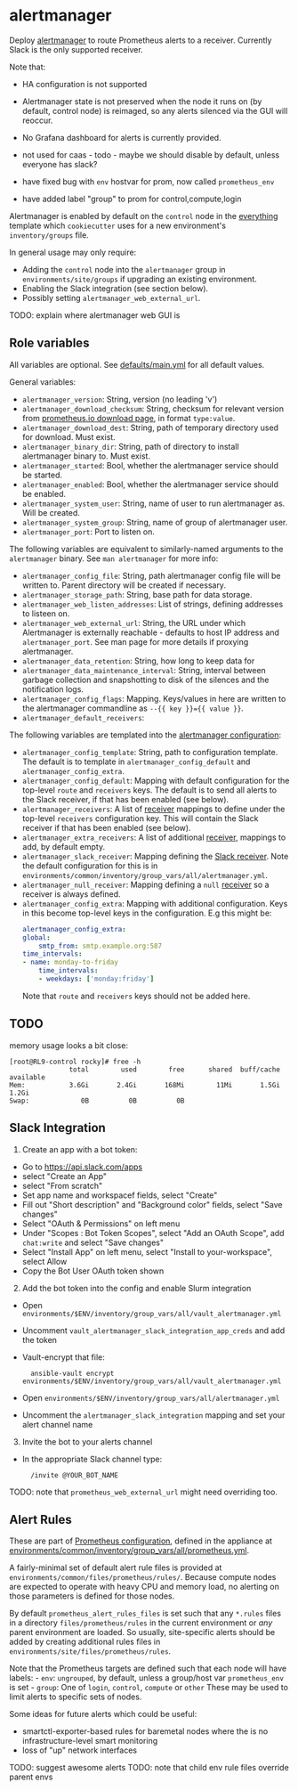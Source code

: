 # alertmanager

Deploy [alertmanager](https://prometheus.io/docs/alerting/latest/alertmanager/)
to route Prometheus alerts to a receiver. Currently Slack is the only supported
receiver.

Note that:
- HA configuration is not supported
- Alertmanager state is not preserved when the node it runs on (by default,
  control node) is reimaged, so any alerts silenced via the GUI will reoccur.
- No Grafana dashboard for alerts is currently provided.

- not used for caas - todo - maybe we should disable by default, unless everyone has slack?
- have fixed bug with `env` hostvar for prom, now called `prometheus_env`
- have added label "group" to prom for control,compute,login

Alertmanager is enabled by default on the `control` node in the
[everything](../../../environments/common/layouts/everything) template which
`cookiecutter` uses for a new environment's `inventory/groups` file.

In general usage may only require:
- Adding the `control` node into the `alertmanager` group in `environments/site/groups`
  if upgrading an existing environment.
- Enabling the Slack integration (see section below).
- Possibly setting `alertmanager_web_external_url`.

TODO: explain where alertmanager web GUI is

## Role variables

All variables are optional. See [defaults/main.yml](defaults/main.yml) for
all default values.

General variables:
- `alertmanager_version`: String, version (no leading 'v')
- `alertmanager_download_checksum`: String, checksum for relevant version from
  [prometheus.io download page](https://prometheus.io/download/), in format
  `type:value`.
- `alertmanager_download_dest`: String, path of temporary directory used for
  download. Must exist.
- `alertmanager_binary_dir`: String, path of directory to install alertmanager
  binary to. Must exist.
- `alertmanager_started`: Bool, whether the alertmanager service should be started.
- `alertmanager_enabled`: Bool, whether the alertmanager service should be enabled.
- `alertmanager_system_user`: String, name of user to run alertmanager as. Will be created.
- `alertmanager_system_group`: String, name of group of alertmanager user.
- `alertmanager_port`: Port to listen on.

The following variables are equivalent to similarly-named arguments to the
`alertmanager` binary. See `man alertmanager` for more info:

- `alertmanager_config_file`: String, path alertmanager config file will be
  written to. Parent directory will be created if necessary. 
- `alertmanager_storage_path`: String, base path for data storage.
- `alertmanager_web_listen_addresses`: List of strings, defining addresses to listeen on.
- `alertmanager_web_external_url`: String, the URL under which Alertmanager is
   externally reachable - defaults to host IP address and `alertmanager_port`.
   See man page for more details if proxying alertmanager.
- `alertmanager_data_retention`: String, how long to keep data for
- `alertmanager_data_maintenance_interval`: String, interval between garbage
  collection and snapshotting to disk of the silences and the notification logs.
- `alertmanager_config_flags`: Mapping. Keys/values in here are written to the
  alertmanager commandline as `--{{ key }}={{ value }}`.
- `alertmanager_default_receivers`:

The following variables are templated into the [alertmanager configuration](https://prometheus.io/docs/alerting/latest/configuration/):
- `alertmanager_config_template`: String, path to configuration template. The default
  is to template in `alertmanager_config_default` and `alertmanager_config_extra`.
- `alertmanager_config_default`: Mapping with default configuration for the
  top-level `route` and `receivers` keys. The default is to send all alerts to
  the Slack receiver, if that has been enabled (see below).
- `alertmanager_receivers`: A list of [receiver](https://prometheus.io/docs/alerting/)
  mappings to define under the top-level `receivers` configuration key. This
  will contain the Slack receiver if that has been enabled (see below).
- `alertmanager_extra_receivers`: A list of additional [receiver](https://prometheus.io/docs/alerting/),
  mappings to add, by default empty.
- `alertmanager_slack_receiver`: Mapping defining the [Slack receiver](https://prometheus.io/docs/alerting/latest/configuration/#slack_config). Note the default configuration for this is in
`environments/common/inventory/group_vars/all/alertmanager.yml`.
- `alertmanager_null_receiver`:  Mapping defining a `null` [receiver](https://prometheus.io/docs/alerting/latest/configuration/#receiver) so a receiver is always defined.
- `alertmanager_config_extra`: Mapping with additional configuration. Keys in
  this become top-level keys in the configuration. E.g this might be:
    ```yaml
    alertmanager_config_extra:
    global:
        smtp_from: smtp.example.org:587
    time_intervals:
    - name: monday-to-friday
        time_intervals:
        - weekdays: ['monday:friday']
    ```
  Note that `route` and `receivers` keys should not be added here.

## TODO

memory usage looks a bit close:

```
[root@RL9-control rocky]# free -h
               total        used        free      shared  buff/cache   available
Mem:           3.6Gi       2.4Gi       168Mi        11Mi       1.5Gi       1.2Gi
Swap:             0B          0B          0B
```



## Slack Integration

1. Create an app with a bot token:

- Go to https://api.slack.com/apps
- select "Create an App"
- select "From scratch"
- Set app name and workspacef fields, select "Create"
- Fill out "Short description" and "Background color" fields, select "Save changes"
- Select "OAuth & Permissions" on left menu
- Under "Scopes : Bot Token Scopes", select "Add an OAuth Scope", add
  `chat:write` and select "Save changes"
- Select "Install App" on left menu, select "Install to your-workspace", select Allow
- Copy the Bot User OAuth token shown

2. Add the bot token into the config and enable Slurm integration

- Open `environments/$ENV/inventory/group_vars/all/vault_alertmanager.yml`
- Uncomment `vault_alertmanager_slack_integration_app_creds` and add the token
- Vault-encrypt that file:

        ansible-vault encrypt environments/$ENV/inventory/group_vars/all/vault_alertmanager.yml

- Open `environments/$ENV/inventory/group_vars/all/alertmanager.yml`
- Uncomment the `alertmanager_slack_integration` mapping and set your alert channel name

3. Invite the bot to your alerts channel
- In the appropriate Slack channel type:

        /invite @YOUR_BOT_NAME

TODO: note that `prometheus_web_external_url` might need overriding too.

## Alert Rules

These are part of [Prometheus configuration](https://prometheus.io/docs/prometheus/latest/configuration/alerting_rules/), defined in the appliance at
[environments/common/inventory/group_vars/all/prometheus.yml](../../../environments/common/inventory/group_vars/all/prometheus.yml).

A fairly-minimal set of default alert rule files is provided at
`environments/common/files/prometheus/rules/`. Because compute nodes are expected
to operate with heavy CPU and memory load, no alerting on those parameters is
defined for those nodes.

By default `prometheus_alert_rules_files` is set such that any `*.rules` files
in a directory `files/prometheus/rules` in the current environment or *any*
parent environment are loaded. So usually, site-specific alerts should be added
by creating additional rules files in `environments/site/files/prometheus/rules`.

Note that the Prometheus targets are defined such that each node will have labels:
    - `env`: `ungrouped`, by default, unless a group/host var `prometheus_env` is set
    - `group`: One of `login`, `control`, `compute` or `other`
These may be used to limit alerts to specific sets of nodes.

Some ideas for future alerts which could be useful:
- smartctl-exporter-based rules for baremetal nodes where the is no
  infrastructure-level smart monitoring
- loss of "up" network interfaces


TODO: suggest awesome alerts
TODO: note that child env rule files override parent envs
